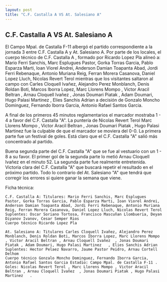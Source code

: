 ```yaml
--- 
layout: post 
title: "C.F. Castalla A VS At. Salesiano A"
---
```


## C.F. Castalla A VS At. Salesiano A

El Campo Mpal. de Castalla F-11  albergó el partido correspondiente a la jornada 3 entre C.F. Castalla A y At. Salesiano A. Por parte de los locales, el cuerpo técnico de C.F. Castalla A , formado por Ricardo Lopez Pla alineó a: Mario Ferri Sanchis, Marc Esplugues Pastor, Gorka Torras Garcia, Pablo Esparza Marti, Ioan Viorel Andrei, Anderson Damian Toapanta Abad, Jordi Ferri Rebenaque, Antonio Muriana Reig, Ferran Morera Casanova, Daniel Lopez Lluch, Nicolas Revert Terol  mientras que los visitantes saltaron al campo con Carles Cloquell Ivañez, Alejandro Perez Monblanch, Denis Roldan Boti, Marcos Iborra Lopez, Marc Llorens Mompo , Victor Aracil Beltran , Arnau Cloquell Ivañez  , Jonas Doumari Piatak , Adam Doumari, Hugo Palasi Martinez   , Elies Sanchis Adrian a decisión de Gonzalo Moncho Dominguez, Fernando Iborra Garcia, Antonio Rafael Santos Garcia. 

A final de los primeros 45 minutos reglamentarios el marcador mostraba 1 - 4 a favor del C.F. Castalla "A". La puntería de Nicolas Revert Terol  Marc Llorens Mompo , Victor Aracil Beltran , Jonas Doumari Piatak , Hugo Palasi Martinez     fue la culpable de que el marcador se moviera del 0-0. La primera parte fue un festival de goles. Está claro que el C.F. Castalla "A" salió más concentrado al partido. 

Buena segunda parte del C.F. Castalla "A" que se fue al vestuario con un 1 - 8 a su favor. El primer gol de la segunda parte lo metió Arnau Cloquell Ivañez   en el minuto 52. La segunda parte fue realmente entretenida. Victoria clara del C.F. Castalla "A" que buscará repetir el resultado en el próximo partido. Todo lo contrario del At. Salesiano "A" que tendrá que corregir los errores si quiere ganar la semana que viene. 

Ficha técnica: 
    
    C.F. Castalla A: Titulares: Mario Ferri Sanchis, Marc Esplugues Pastor, Gorka Torras Garcia, Pablo Esparza Marti, Ioan Viorel Andrei, Anderson Damian Toapanta Abad, Jordi Ferri Rebenaque, Antonio Muriana Reig, Ferran Morera Casanova, Daniel Lopez Lluch, Nicolas Revert Terol  
    Suplentes: Oscar Soriano Tortosa, Francisco Mascuñan Llombueria, Deyan Diyanov Ivanov, Cesar Semper Rios 
    Cuerpo técnico Ricardo Lopez Pla 
    
    At. Salesiano A: Titulares Carles Cloquell Ivañez, Alejandro Perez Monblanch, Denis Roldan Boti, Marcos Iborra Lopez, Marc Llorens Mompo , Victor Aracil Beltran , Arnau Cloquell Ivañez  , Jonas Doumari Piatak , Adam Doumari, Hugo Palasi Martinez   , Elies Sanchis Adrian
    Suplentes: Hector Pelaez Navarro, Jaume Pastor Peidro, Arnau Cortell Delhom 
    Cuerpo técnico Gonzalo Moncho Dominguez, Fernando Iborra Garcia, Antonio Rafael Santos Garcia Estadio: Campo Mpal. de Castalla F-11 . Goles: Nicolas Revert Terol , Marc Llorens Mompo , Victor Aracil Beltran , Arnau Cloquell Ivañez  , Jonas Doumari Piatak , Hugo Palasi Martinez   .  